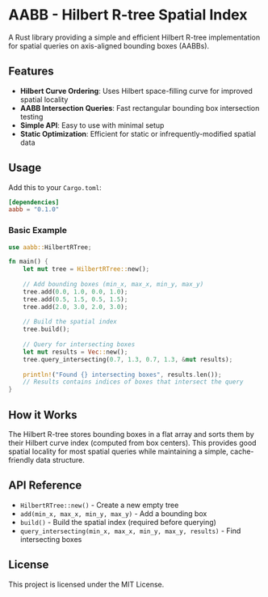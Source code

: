 # AABB - Hilbert R-tree Spatial Index

A Rust library providing a simple and efficient Hilbert R-tree implementation for spatial queries on axis-aligned bounding boxes (AABBs).

## Features

- **Hilbert Curve Ordering**: Uses Hilbert space-filling curve for improved spatial locality
- **AABB Intersection Queries**: Fast rectangular bounding box intersection testing
- **Simple API**: Easy to use with minimal setup
- **Static Optimization**: Efficient for static or infrequently-modified spatial data

## Usage

Add this to your `Cargo.toml`:

```toml
[dependencies]
aabb = "0.1.0"
```

### Basic Example

```rust
use aabb::HilbertRTree;

fn main() {
    let mut tree = HilbertRTree::new();
    
    // Add bounding boxes (min_x, max_x, min_y, max_y)
    tree.add(0.0, 1.0, 0.0, 1.0);
    tree.add(0.5, 1.5, 0.5, 1.5);
    tree.add(2.0, 3.0, 2.0, 3.0);
    
    // Build the spatial index
    tree.build();
    
    // Query for intersecting boxes
    let mut results = Vec::new();
    tree.query_intersecting(0.7, 1.3, 0.7, 1.3, &mut results);
    
    println!("Found {} intersecting boxes", results.len());
    // Results contains indices of boxes that intersect the query
}
```

## How it Works

The Hilbert R-tree stores bounding boxes in a flat array and sorts them by their Hilbert curve index (computed from box centers). This provides good spatial locality for most spatial queries while maintaining a simple, cache-friendly data structure.

## API Reference

- `HilbertRTree::new()` - Create a new empty tree
- `add(min_x, max_x, min_y, max_y)` - Add a bounding box
- `build()` - Build the spatial index (required before querying)
- `query_intersecting(min_x, max_x, min_y, max_y, results)` - Find intersecting boxes

## License

This project is licensed under the MIT License.